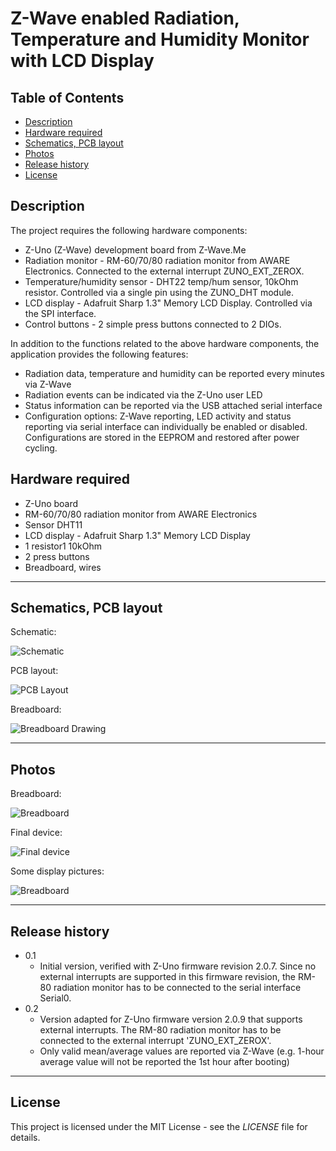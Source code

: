 # Z-Wave enabled Radiation, Temperature and Humidity Monitor with LCD Display

## Table of Contents

* [Description](#description)
* [Hardware required](#hardware-required)
* [Schematics, PCB layout](#schematics-pcb-layout)
* [Photos](#photos)
* [Release history](#release-history)
* [License](#license)


## Description

The project requires the following hardware components:
  * Z-Uno (Z-Wave) development board from Z-Wave.Me
  * Radiation monitor - RM-60/70/80 radiation monitor from AWARE Electronics. Connected to the external interrupt ZUNO_EXT_ZEROX.
  * Temperature/humidity sensor - DHT22 temp/hum sensor, 10kOhm resistor. Controlled via a single pin using the ZUNO_DHT module.
  * LCD display - Adafruit Sharp 1.3" Memory LCD Display. Controlled via the SPI interface.
  * Control buttons - 2 simple press buttons connected to 2 DIOs.

In addition to the functions related to the above hardware components, the application provides the following features:
  * Radiation data, temperature and humidity can be reported every minutes via Z-Wave
  * Radiation events can be indicated via the Z-Uno user LED
  * Status information can be reported via the USB attached serial interface
  * Configuration options: Z-Wave reporting, LED activity and status reporting via serial interface can individually be enabled or disabled. Configurations are stored in the EEPROM and restored after power cycling.


## Hardware required

  * Z-Uno board
  * RM-60/70/80 radiation monitor from AWARE Electronics
  * Sensor DHT11
  * LCD display - Adafruit Sharp 1.3" Memory LCD Display
  * 1 resistor1 10kOhm
  * 2 press buttons
  * Breadboard, wires


-  -  -  -  -  -  -  -  -  -  -  -  -  -  -  -  -  -  -  -  -

## Schematics, PCB layout

Schematic:

![Schematic](https://github.com/Drolla/ZUNO_RM80_RadiationMonitor/wiki/KiCad_Schematic.png)

PCB layout:

![PCB Layout](https://github.com/Drolla/ZUNO_RM80_RadiationMonitor/wiki/KiCad_Layout.png)

Breadboard:

![Breadboard Drawing](https://github.com/Drolla/ZUNO_RM80_RadiationMonitor/wiki/Fritzing_Breadboard.png)


-  -  -  -  -  -  -  -  -  -  -  -  -  -  -  -  -  -  -  -  -

## Photos

Breadboard:

![Breadboard](https://github.com/Drolla/ZUNO_RM80_RadiationMonitor/wiki/FullCenter_Overview.JPG)

Final device:

![Final device](https://github.com/Drolla/ZUNO_RM80_RadiationMonitor/wiki/Final_Device.jpg)

Some display pictures:

![Breadboard](https://github.com/Drolla/ZUNO_RM80_RadiationMonitor/wiki/Display_AllSmall.jpg)


-  -  -  -  -  -  -  -  -  -  -  -  -  -  -  -  -  -  -  -  -

## Release history

* 0.1
    * Initial version, verified with Z-Uno firmware revision 2.0.7. Since no external interrupts are supported in this firmware revision, the RM-80 radiation monitor has to be connected to the serial interface Serial0.
* 0.2
    * Version adapted for Z-Uno firmware version 2.0.9 that supports external interrupts. The RM-80 radiation monitor has to be connected to the external interrupt 'ZUNO_EXT_ZEROX'.
	 * Only valid mean/average values are reported via Z-Wave (e.g. 1-hour average value will not be reported the 1st hour after booting)


-  -  -  -  -  -  -  -  -  -  -  -  -  -  -  -  -  -  -  -  -

## License

This project is licensed under the MIT License - see the _LICENSE_ file for details.